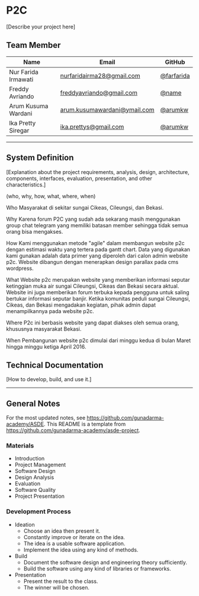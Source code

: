 # P2C

[Describe your project here]

## Team Member

| Name   | Email              | GitHub |
|--------|--------------------|--------|
| Nur Farida Irmawati | nurfaridairma28@gmail.com | [@farfarida](https://github.com/farfarida)
| Freddy Avriando | freddyavriando@gmail.com | [@name](https://github.com/name)
| Arum Kusuma Wardani | arum.kusumawardani@ymail.com | [@arumkw](https://github.com/arumkw)
| Ika Pretty Siregar | ika.prettys@gmail.com | [@arumkw](https://github.com/arumkw)
--------------------------------------------------

## System Definition

[Explanation about the project requirements, analysis, design, architecture, components, interfaces, evaluation, presentation, and other characteristics.]

(who, why, how, what, where, when)

Who
Masyarakat di sekitar sungai Cikeas, Cileungsi, dan Bekasi.

Why
Karena forum P2C yang sudah ada sekarang masih menggunakan group chat telegram yang memiliki batasan member sehingga tidak semua orang bisa mengakses.

How
Kami menggunakan metode "agile" dalam membangun website p2c dengan estimasi waktu yang tertera pada gantt chart. Data yang digunakan kami gunakan adalah data primer yang diperoleh dari calon admin website p2c. Website dibangun dengan menerapkan design parallax pada cms wordpress. 

What
Website p2c merupakan website yang memberikan informasi seputar ketinggian muka air sungai Cileungsi, Cikeas dan Bekasi secara aktual. Website ini juga memberikan forum terbuka kepada pengguna untuk saling bertukar informasi seputar banjir. Ketika komunitas peduli sungai Cileungsi, Cikeas, dan Bekasi mengadakan kegiatan, pihak admin dapat menampilkannya pada website p2c.

Where
P2c ini berbasis website yang dapat diakses oleh semua orang, khususnya masyarakat Bekasi.

When
Pembangunan website p2c dimulai dari minggu kedua di bulan Maret hingga minggu ketiga April 2016.

## Technical Documentation

[How to develop, build, and use it.]

--------------------------------------------------

## General Notes

For the most updated notes, see <https://github.com/gunadarma-academy/ASDE>. This README is a template from <https://github.com/gunadarma-academy/asde-project>.

### Materials

+ Introduction
+ Project Management
+ Software Design
+ Design Analysis
+ Evaluation
+ Software Quality
+ Project Presentation

### Development Process

+ Ideation
  + Choose an idea then present it.
  + Constantly improve or iterate on the idea.
  + The idea is a usable software application.
  + Implement the idea using any kind of methods.
+ Build
  + Document the software design and engineering theory sufficiently.
  + Build the software using any kind of libraries or frameworks.
+ Presentation
  + Present the result to the class.
  + The winner will be chosen.
